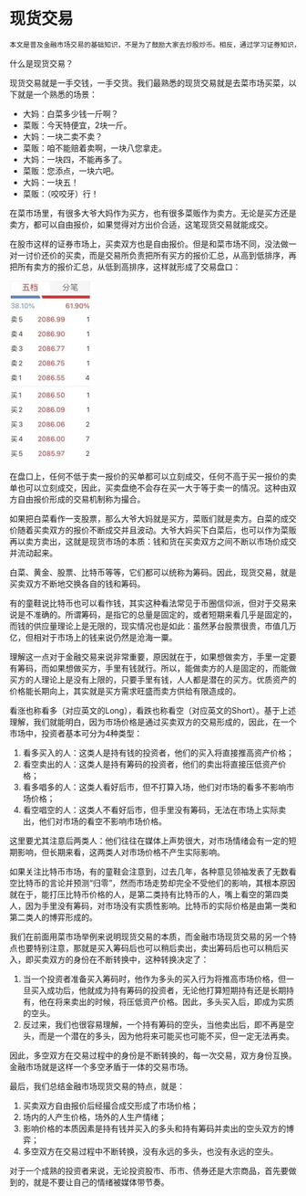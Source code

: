 # 现货交易

```alert type=caution title=注意
本文是普及金融市场交易的基础知识，不是为了鼓励大家去炒股炒币。相反，通过学习证券知识，理解衍生品原理，可以更好地认识市场风险，自觉放弃杠杆赌博暴富等不切实际的幻想，避免落入各种理财、带单、空气币等诈骗套路。本文一切内容均不构成任何投资意见或建议。
```

什么是现货交易？

现货交易就是一手交钱，一手交货。我们最熟悉的现货交易就是去菜市场买菜，以下就是一个熟悉的场景：

* 大妈：白菜多少钱一斤啊？
* 菜贩：今天特便宜，2块一斤。
* 大妈：一块二卖不卖？
* 菜贩：咱不能赔着卖啊，一块八您拿走。
* 大妈：一块四，不能再多了。
* 菜贩：您添点，一块六吧。
* 大妈：一块五！
* 菜贩：（咬咬牙）行！

在菜市场里，有很多大爷大妈作为买方，也有很多菜贩作为卖方。无论是买方还是卖方，都可以自由报价，如果觉得对方出价合适，这笔现货交易就能成交。

在股市这样的证券市场上，买卖双方也是自由报价。但是和菜市场不同，没法做一对一讨价还价的买卖，而是交易所负责把所有买方的报价汇总，从高到低排序，再把所有卖方的报价汇总，从低到高排序，这样就形成了交易盘口：

![order-book](market.jpg)

在盘口上，任何不低于卖一报价的买单都可以立刻成交，任何不高于买一报价的卖单也可以立刻成交，因此，买卖盘绝不会存在买一大于等于卖一的情况。这种由双方自由报价形成的交易机制称为撮合。

如果把白菜看作一支股票，那么大爷大妈就是买方，菜贩们就是卖方。白菜的成交价随着买卖双方的报价不断成交并且波动。大爷大妈买下白菜后，也可以作为菜贩再以卖方卖出，这就是现货市场的本质：钱和货在买卖双方之间不断以市场价成交并流动起来。

白菜、黄金、股票、比特币等等，它们都可以统称为筹码。因此，现货交易，就是买卖双方不断地交换各自的钱和筹码。

有的童鞋说比特币也可以看作钱，其实这种看法常见于币圈信仰派，但对于交易来说是不准确的。所谓筹码，是指它的总量是固定的，或者短期来看几乎是固定的，而钱的供应量理论上是无限的，现实情况也是如此：虽然茅台股票很贵，市值几万亿，但相对于市场上的钱来说仍然是沧海一粟。

理解这一点对于金融交易来说非常重要，原因就在于，如果想做卖方，手里一定要有筹码，而如果想做买方，手里有钱就行。所以，能做卖方的人是固定的，而能做买方的人理论上是没有上限的，只要手里有钱，人人都是潜在的买方。优质资产的价格能长期向上，其实就是买方需求旺盛而卖方供给有限造成的。

看涨也称看多（对应英文的Long），看跌也称看空（对应英文的Short）。基于上述理解，我们就能明白，因为市场价格是通过买卖双方的交易形成的，因此，在一个市场中，投资者基本可分为4种类型：

1. 看多买入的人：这类人是持有钱的投资者，他们的买入将直接推高资产价格；
2. 看空卖出的人：这类人是持有筹码的投资者，他们的卖出将直接压低资产价格；
3. 看多唱多的人：这类人看好后市，但不打算入场，他们对市场的看多不影响市场价格；
4. 看空唱空的人：这类人不看好后市，但手里没有筹码，无法在市场上实际卖出，他们对市场的看空不影响市场价格。

这里要尤其注意后两类人：他们往往在媒体上声势很大，对市场情绪会有一定的短期影响，但长期来看，这两类人对市场价格不产生实际影响。

如果关注比特币市场，有的童鞋会注意到，过去几年，各种意见领袖发表了无数看空比特币的言论并预测“归零”，然而市场走势却完全不受他们的影响，其根本原因就在于，能打压比特币价格的人，是第二类持有比特币的人，嘴上看空的第四类人，因为手里没有筹码，对市场没有实质性影响。比特币的实际价格是由第一类和第二类人的博弈形成的。

我们在前面用菜市场举例来说明现货交易的本质，而金融市场现货交易的另一个特点也要特别注意，那就是买入筹码后也可以稍后卖出，卖出筹码后也可以稍后买入，即买卖双方的身份在不断转换中，这种转换决定了：

1. 当一个投资者准备买入筹码时，他作为多头的买入行为将推高市场价格，但一旦买入成功后，他就成为持有筹码的投资者，无论他打算短期持有还是长期持有，他在将来卖出的时候，将压低资产价格。因此，多头买入后，即成为实质的空头。
2. 反过来，我们也很容易理解，一个持有筹码的空头，当他卖出后，即不再是空头，而是一个潜在的多头，因为他将来可能买也可能不买，但一定无法再卖。

因此，多空双方在交易过程中的身份是不断转换的，每一次交易，双方身份互换。金融市场就是这样一个多空矛盾于一体的交易市场。

最后，我们总结金融市场现货交易的特点，就是：

1. 买卖双方自由报价后经撮合成交形成了市场价格；
2. 场内的人产生价格，场外的人生产情绪；
3. 影响价格的本质因素是持有钱并买入的多头和持有筹码并卖出的空头双方的博弈；
4. 多空双方在交易过程中不断转换，没有永远的多头，也没有永远的空头。

对于一个成熟的投资者来说，无论投资股市、币市、债券还是大宗商品，首先要做到的，就是不要让自己的情绪被媒体带节奏。
